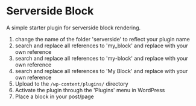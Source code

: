 # Serverside Block

A simple starter plugin for serverside block rendering.

1. change the name of the folder 'serverside' to reflect your plugin name
2. search and replace all references to 'my_block' and replace with your own reference
3. search and replace all references to 'my-block' and replace with your own reference
4. search and replace all references to 'My Block' and replace with your own reference
5. Upload to the `/wp-content/plugins/` directory
6. Activate the plugin through the 'Plugins' menu in WordPress
7. Place a block in your post/page
